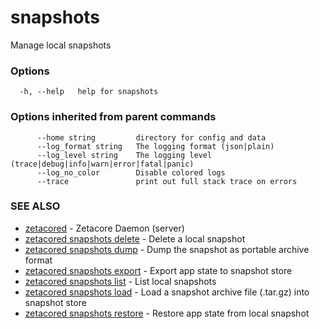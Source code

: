 # snapshots

Manage local snapshots

### Options

```
  -h, --help   help for snapshots
```

### Options inherited from parent commands

```
      --home string         directory for config and data 
      --log_format string   The logging format (json|plain) 
      --log_level string    The logging level (trace|debug|info|warn|error|fatal|panic) 
      --log_no_color        Disable colored logs
      --trace               print out full stack trace on errors
```

### SEE ALSO

* [zetacored](zetacored.md)	 - Zetacore Daemon (server)
* [zetacored snapshots delete](zetacored_snapshots_delete.md)	 - Delete a local snapshot
* [zetacored snapshots dump](zetacored_snapshots_dump.md)	 - Dump the snapshot as portable archive format
* [zetacored snapshots export](zetacored_snapshots_export.md)	 - Export app state to snapshot store
* [zetacored snapshots list](zetacored_snapshots_list.md)	 - List local snapshots
* [zetacored snapshots load](zetacored_snapshots_load.md)	 - Load a snapshot archive file (.tar.gz) into snapshot store
* [zetacored snapshots restore](zetacored_snapshots_restore.md)	 - Restore app state from local snapshot

